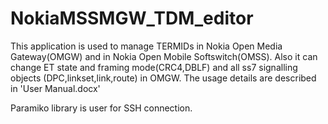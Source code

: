 # NokiaMSSMGW_TDM_editor
This application is used to manage TERMIDs in Nokia Open Media Gateway(OMGW) and in Nokia Open Mobile Softswitch(OMSS). Also it can change ET state and framing mode(CRC4,DBLF) and all ss7 signalling objects (DPC,linkset,link,route) in OMGW.
The usage details are described in 'User Manual.docx'

Paramiko library is user for SSH connection.
